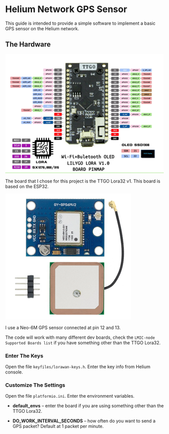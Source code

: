 # Helium Network GPS Sensor

This guide is intended to provide a simple software to implement a basic GPS sensor on the Helium network. 

## The Hardware

<img src="TTGOLora32.png" width="800">

The board that I chose for this project is the TTGO Lora32 v1. This board is based on the ESP32.

<img src="NEO6M.png" width="400">

I use a Neo-6M GPS sensor connected at pin 12 and 13.

The code will work with many different dev boards, check the `LMIC-node Supported Boards list` if you have something other than the TTGO Lora32.

### Enter The Keys

Open the file `keyfiles/lorawan-keys.h`. Enter the key info from Helium console.

### Customize The Settings

Open the file `platformio.ini`. Enter the environment variables.

*	**default_envs** – enter the board if you are using something other than the TTGO Lora32.

*	**DO_WORK_INTERVAL_SECONDS** – how often do you want to send a GPS packet? Default at 1 packet per minute.
